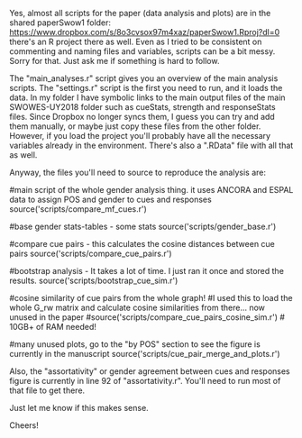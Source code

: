 
Yes, almost all scripts for the paper (data analysis and plots) are in the shared paperSwow1 folder: https://www.dropbox.com/s/8o3cvsox97m4xaz/paperSwow1.Rproj?dl=0
there's an R project there as well. Even as I tried to be consistent on commenting and naming files and variables, scripts can be a bit messy. Sorry for that. Just ask me if something is hard to follow.

The "main_analyses.r" script gives you an overview of the main analysis scripts. The "settings.r" script is the first you need to run, and it loads the data. In my folder I have symbolic links to the main output files of the main SWOWES-UY2018 folder such as cueStats, strength and responseStats files. Since Dropbox no longer syncs them, I guess you can try and add them manually, or maybe just copy these files from the other folder. However, if you load the project you'll probably have all the necessary variables already in the environment. There's also a ".RData" file with all that as well.

Anyway, the files you'll need to source to reproduce the analysis are:
  
  #main  script of the whole gender analysis thing. it uses ANCORA and ESPAL data to assign POS and gender to cues and responses
  source('scripts/compare_mf_cues.r')

#base gender stats-tables - some stats
source('scripts/gender_base.r')

#compare cue pairs - this calculates the cosine distances between cue pairs
source('scripts/compare_cue_pairs.r')

#bootstrap analysis - It takes a lot of time. I just ran it once and stored the results.
source('scripts/bootstrap_cue_sim.r')

#cosine similarity of cue pairs from the whole graph! #I used this to load the whole G_rw matrix and calculate cosine similarities from there... now unused in the paper
#source('scripts/compare_cue_pairs_cosine_sim.r') # 10GB+ of RAM needed!

#many unused plots, go to the "by POS" section to see the figure is currently in the manuscript
source('scripts/cue_pair_merge_and_plots.r')


Also, the "assortativity" or gender agreement between cues and responses figure is currently in line 92 of "assortativity.r". You'll need to run most of that file to get there.

Just let me know if this makes sense.

Cheers!